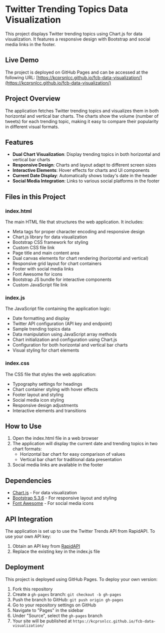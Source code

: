 # Twitter Trending Topics Data Visualization

This project displays Twitter trending topics using Chart.js for data visualization. It features a responsive design with Bootstrap and social media links in the footer.

## Live Demo

The project is deployed on GitHub Pages and can be accessed at the following URL:
[https://kcprsnlcc.github.io/fcb-data-visualization/](https://kcprsnlcc.github.io/fcb-data-visualization/)

## Project Overview

The application fetches Twitter trending topics and visualizes them in both horizontal and vertical bar charts. The charts show the volume (number of tweets) for each trending topic, making it easy to compare their popularity in different visual formats.

## Features

- **Dual Chart Visualization**: Display trending topics in both horizontal and vertical bar charts
- **Responsive Design**: Charts and layout adapt to different screen sizes
- **Interactive Elements**: Hover effects for charts and UI components
- **Current Date Display**: Automatically shows today's date in the header
- **Social Media Integration**: Links to various social platforms in the footer

## Files in this Project

### index.html

The main HTML file that structures the web application. It includes:
- Meta tags for proper character encoding and responsive design
- Chart.js library for data visualization
- Bootstrap CSS framework for styling
- Custom CSS file link
- Page title and main content area
- Dual canvas elements for chart rendering (horizontal and vertical)
- Responsive grid layout for chart containers
- Footer with social media links
- Font Awesome for icons
- Bootstrap JS bundle for interactive components
- Custom JavaScript file link

### index.js

The JavaScript file containing the application logic:
- Date formatting and display
- Twitter API configuration (API key and endpoint)
- Sample trending topics data
- Data manipulation using JavaScript array methods
- Chart initialization and configuration using Chart.js
- Configuration for both horizontal and vertical bar charts
- Visual styling for chart elements

### index.css

The CSS file that styles the web application:
- Typography settings for headings
- Chart container styling with hover effects
- Footer layout and styling
- Social media icon styling
- Responsive design adjustments
- Interactive elements and transitions

## How to Use

1. Open the index.html file in a web browser
2. The application will display the current date and trending topics in two chart formats:
   - Horizontal bar chart for easy comparison of values
   - Vertical bar chart for traditional data presentation
3. Social media links are available in the footer

## Dependencies

- [Chart.js](https://www.chartjs.org/) - For data visualization
- [Bootstrap 5.3.6](https://getbootstrap.com/) - For responsive layout and styling
- [Font Awesome](https://fontawesome.com/) - For social media icons

## API Integration

The application is set up to use the Twitter Trends API from RapidAPI. To use your own API key:
1. Obtain an API key from [RapidAPI](https://rapidapi.com/)
2. Replace the existing key in the index.js file

## Deployment

This project is deployed using GitHub Pages. To deploy your own version:

1. Fork this repository
2. Create a `gh-pages` branch: `git checkout -b gh-pages`
3. Push the branch to GitHub: `git push origin gh-pages`
4. Go to your repository settings on GitHub
5. Navigate to "Pages" in the sidebar
6. Under "Source", select the `gh-pages` branch
7. Your site will be published at `https://kcprsnlcc.github.io/fcb-data-visualization/`